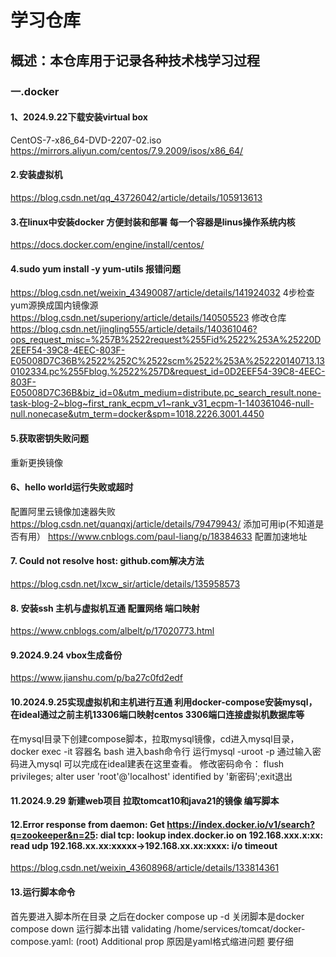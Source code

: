 # 学习仓库
## 概述：本仓库用于记录各种技术栈学习过程
### 一.docker
####  1、2024.9.22下载安装virtual box
CentOS-7-x86_64-DVD-2207-02.iso
https://mirrors.aliyun.com/centos/7.9.2009/isos/x86_64/
#### 2.安装虚拟机
https://blog.csdn.net/qq_43726042/article/details/105913613
#### 3.在linux中安装docker 方便封装和部署 每一个容器是linus操作系统内核
https://docs.docker.com/engine/install/centos/
#### 4.sudo yum install -y yum-utils 报错问题
https://blog.csdn.net/weixin_43490087/article/details/141924032 4步检查 yum源换成国内镜像源
https://blog.csdn.net/superiony/article/details/140505523 修改仓库
https://blog.csdn.net/jingling555/article/details/140361046?ops_request_misc=%257B%2522request%255Fid%2522%253A%25220D2EEF54-39C8-4EEC-803F-E05008D7C36B%2522%252C%2522scm%2522%253A%252220140713.130102334.pc%255Fblog.%2522%257D&request_id=0D2EEF54-39C8-4EEC-803F-E05008D7C36B&biz_id=0&utm_medium=distribute.pc_search_result.none-task-blog-2~blog~first_rank_ecpm_v1~rank_v31_ecpm-1-140361046-null-null.nonecase&utm_term=docker&spm=1018.2226.3001.4450
#### 5.获取密钥失败问题
重新更换镜像
#### 6、hello world运行失败或超时
配置阿里云镜像加速器失败
https://blog.csdn.net/quanqxj/article/details/79479943/ 添加可用ip(不知道是否有用）
https://www.cnblogs.com/paul-liang/p/18384633 配置加速地址
#### 7. Could not resolve host: github.com解决方法
https://blog.csdn.net/lxcw_sir/article/details/135958573
#### 8. 安装ssh 主机与虚拟机互通 配置网络 端口映射
https://www.cnblogs.com/albelt/p/17020773.html
#### 9.2024.9.24 vbox生成备份
https://www.jianshu.com/p/ba27c0fd2edf
#### 10.2024.9.25实现虚拟机和主机进行互通 利用docker-compose安装mysql，在ideal通过之前主机13306端口映射centos 3306端口连接虚拟机数据库等
在mysql目录下创建compose脚本，拉取mysql镜像，cd进入mysql目录，
docker exec -it 容器名 bash 进入bash命令行 运行mysql -uroot -p 
通过输入密码进入mysql 可以完成在ideal建表在这里查看。
修改密码命令：
flush privileges;
alter user 'root'@'localhost' identified by '新密码';exit退出
#### 11.2024.9.29 新建web项目 拉取tomcat10和java21的镜像 编写脚本
#### 12.Error response from daemon: Get https://index.docker.io/v1/search?q=zookeeper&n=25: dial tcp: lookup index.docker.io on 192.168.xxx.x:xx: read udp 192.168.xx.xx:xxxxx->192.168.xx.xx:xxxx: i/o timeout
https://blog.csdn.net/weixin_43608968/article/details/133814361
#### 13.运行脚本命令
首先要进入脚本所在目录 之后在docker compose up -d 关闭脚本是docker compose down
运行脚本出错 validating /home/services/tomcat/docker-compose.yaml: (root) Additional prop
原因是yaml格式缩进问题 要仔细
 





